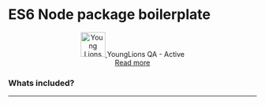 # ES6 Node package boilerplate

<p align="center">
    <a href="https://younglions.pl/yl-qualityassurance/" target="_blank">
        <img src="https://younglions.pl/wp-content/uploads/2018/05/qa_active.png" width="50" alt="Young Lions Quality Assuranc - Active" />
    </a>
    YoungLions QA - Active<br/>
    <a href="https://younglions.pl/yl-qualityassurance/" target="_blank" target="_blank">Read more</a>
</p>  


### Whats included?
--- 
